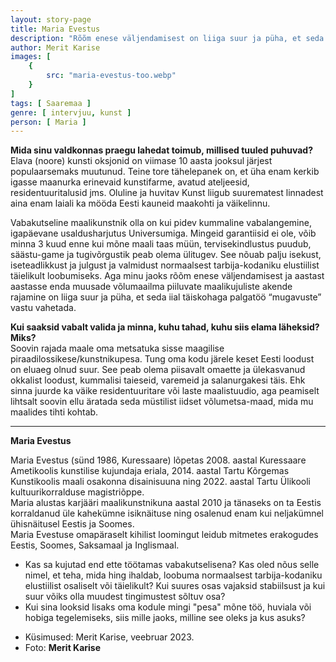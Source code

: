 ```yaml
---
layout: story-page
title: Maria Evestus
description: "Rõõm enese väljendamisest on liiga suur ja püha, et seda iial täiskohaga palgatöö “mugavuste” vastu vahetada."
author: Merit Karise
images: [
    {
        src: "maria-evestus-too.webp"
    }
]
tags: [ Saaremaa ]
genre: [ intervjuu, kunst ]
person: [ Maria ]
---
```


<!-- # {{$doc.title}} -->

**Mida sinu valdkonnas praegu lahedat toimub, millised tuuled puhuvad?** \
Elava (noore) kunsti oksjonid on viimase 10 aasta jooksul järjest populaarsemaks muutunud. Teine tore tähelepanek on, et üha enam kerkib igasse maanurka erinevaid kunstifarme, avatud ateljeesid, residentuuritalusid jms. Oluline ja huvitav Kunst liigub suurematest linnadest aina enam laiali ka mööda Eesti kauneid maakohti ja väikelinnu.

Vabakutseline maalikunstnik olla on kui pidev kummaline vabalangemine, igapäevane usaldusharjutus Universumiga. Mingeid garantiisid ei ole, võib minna 3 kuud enne kui mõne maali taas müün, tervisekindlustus puudub, säästu-game ja tugivõrgustik peab olema ülitugev. See nõuab palju isekust, iseteadlikkust ja julgust ja valmidust normaalsest tarbija-kodaniku elustiilist täielikult loobumiseks. Aga minu jaoks rõõm enese väljendamisest ja aastast aastasse enda muusade võlumaailma piiluvate maalikujuliste akende rajamine on liiga suur ja püha, et seda iial täiskohaga palgatöö “mugavuste” vastu vahetada.

**Kui saaksid vabalt valida ja minna, kuhu tahad, kuhu siis elama läheksid? Miks?** \
Soovin rajada maale oma metsatuka sisse maagilise piraadilossikese/kunstnikupesa. Tung oma kodu järele keset Eesti loodust on eluaeg olnud suur. See peab olema piisavalt omaette ja ülekasvanud okkalist loodust, kummalisi taieseid, varemeid ja salanurgakesi täis. Ehk sinna juurde ka väike residentuuritare või laste maalistuudio, aga peamiselt lihtsalt soovin ellu äratada seda müstilist iidset võlumetsa-maad, mida mu maalides tihti kohtab.  

* * *

**Maria Evestus**

Maria Evestus (sünd 1986, Kuressaare) lõpetas  2008. aastal Kuressaare Ametikoolis kunstilise kujundaja eriala, 2014. aastal Tartu Kõrgemas Kunstikoolis maali osakonna disainisuuna ning 2022. aastal Tartu Ülikooli kultuurikorralduse magistriõppe. \
Maria alustas karjääri maalikunstnikuna aastal 2010 ja tänaseks on ta Eestis korraldanud üle kahekümne isiknäituse ning osalenud enam kui neljakümnel ühisnäitusel Eestis ja Soomes. \
Maria Evestuse omapäraselt kihilist loomingut leidub mitmetes erakogudes Eestis, Soomes, Saksamaal ja Inglismaal.

<story-author :author="author"></story-author>

<details-wrapper summary="Mis mõtted tekkisid?">

- Kas sa kujutad end ette töötamas vabakutselisena? Kas oled nõus selle nimel, et teha, mida hing ihaldab, loobuma normaalsest tarbija-kodaniku elustiilist osaliselt või täielikult? Kui suures osas vajaksid stabiilsust ja kui suur võiks olla muudest tingimustest sõltuv osa?
- Kui sina looksid lisaks oma kodule mingi "pesa" mõne töö, huviala või hobiga tegelemiseks, siis mille jaoks, milline see oleks ja kus asuks?

</details-wrapper>

<details-wrapper summary="Allikad" class="text-sm" icon="icon-park-outline:document-folder">

- Küsimused: Merit Karise, veebruar 2023.
- Foto: **Merit Karise**

</details-wrapper>
